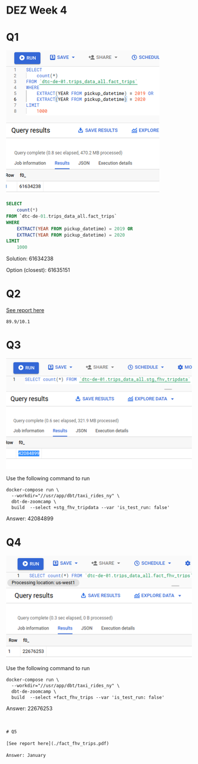 # DEZ Week 4


# Q1
![](./img/q1.png)

```SQL
SELECT
    count(*)
FROM `dtc-de-01.trips_data_all.fact_trips`
WHERE
    EXTRACT(YEAR FROM pickup_datetime) = 2019 OR
    EXTRACT(YEAR FROM pickup_datetime) = 2020
LIMIT
    1000
```
Solution: 61634238

Option (closest): 61635151

# Q2

[See report here](./Trips_Analysis_2019-20.pdf)


```
89.9/10.1
```

# Q3

![](./img/q3.png)

Use the following command to run

```
docker-compose run \
  --workdir="//usr/app/dbt/taxi_rides_ny" \
  dbt-de-zoomcamp \
  build  --select +stg_fhv_tripdata --var 'is_test_run: false'
```

Answer: 42084899

# Q4

![](./img/q4.png)

Use the following command to run

```
docker-compose run \
  --workdir="//usr/app/dbt/taxi_rides_ny" \
  dbt-de-zoomcamp \
  build  --select +fact_fhv_trips --var 'is_test_run: false'
```
Answer: 22676253

```


# Q5

[See report here](./fact_fhv_trips.pdf)

Answer: January
